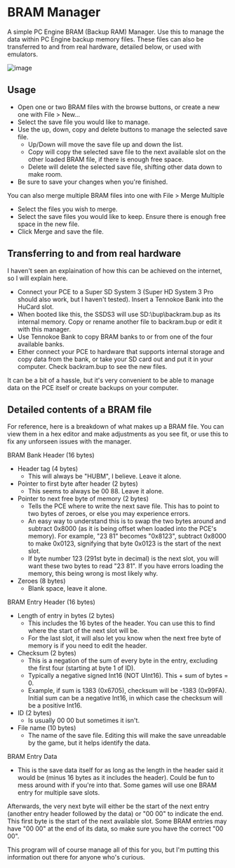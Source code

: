# BRAM Manager
A simple PC Engine BRAM (Backup RAM) Manager. Use this to manage the data within PC Engine backup memory files.
These files can also be transferred to and from real hardware, detailed below, or used with emulators.

![image](https://user-images.githubusercontent.com/8471483/150586497-7533613d-6088-4f57-a0bc-535fd23ccd1f.png)


## Usage
* Open one or two BRAM files with the browse buttons, or create a new one with File > New...
* Select the save file you would like to manage.
* Use the up, down, copy and delete buttons to manage the selected save file.
  * Up/Down will move the save file up and down the list.
  * Copy will copy the selected save file to the next available slot on the other loaded BRAM file, if there is enough free space.
  * Delete will delete the selected save file, shifting other data down to make room.
* Be sure to save your changes when you're finished.

You can also merge multiple BRAM files into one with File > Merge Multiple
* Select the files you wish to merge.
* Select the save files you would like to keep. Ensure there is enough free space in the new file.
* Click Merge and save the file.

## Transferring to and from real hardware
I haven't seen an explaination of how this can be achieved on the internet, so I will explain here.
* Connect your PCE to a Super SD System 3 (Super HD System 3 Pro should also work, but I haven't tested). Insert a Tennokoe Bank into the HuCard slot.
* When booted like this, the SSDS3 will use SD:\bup\backram.bup as its internal memory. Copy or rename another file to backram.bup or edit it with this manager.
* Use Tennokoe Bank to copy BRAM banks to or from one of the four available banks.
* Either connect your PCE to hardware that supports internal storage and copy data from the bank, or take your SD card out and put it in your computer. Check backram.bup to see the new files.

It can be a bit of a hassle, but it's very convenient to be able to manage data on the PCE itself or create backups on your computer.

## Detailed contents of a BRAM file
For reference, here is a breakdown of what makes up a BRAM file. You can view them in a hex editor and make adjustments as you see fit, or use this to fix any unforseen issues with the manager.

BRAM Bank Header (16 bytes)
* Header tag (4 bytes)
  * This will always be "HUBM", I believe. Leave it alone.
* Pointer to first byte after header (2 bytes)
  * This seems to always be 00 88. Leave it alone.
* Pointer to next free byte of memory (2 bytes)
  * Tells the PCE where to write the next save file. This has to point to two bytes of zeroes, or else you may experience errors.
  * An easy way to understand this is to swap the two bytes around and subtract 0x8000 (as it is being offset when loaded into the PCE's memory). For example, "23 81" becomes "0x8123", subtract 0x8000 to make 0x0123, signifying that byte 0x0123 is the start of the next slot.
  * If byte number 123 (291st byte in decimal) is the next slot, you will want these two bytes to read "23 81". If you have errors loading the memory, this being wrong is most likely why.
* Zeroes (8 bytes)
  * Blank space, leave it alone.

BRAM Entry Header (16 bytes)
* Length of entry in bytes (2 bytes)
  * This includes the 16 bytes of the header. You can use this to find where the start of the next slot will be.
  * For the last slot, it will also let you know when the next free byte of memory is if you need to edit the header.
* Checksum (2 bytes)
  * This is a negation of the sum of every byte in the entry, excluding the first four (starting at byte 1 of ID).
  * Typically a negative signed Int16 (NOT UInt16). This + sum of bytes = 0.
  * Example, if sum is 1383 (0x6705), checksum will be -1383 (0x99FA). Initial sum can be a negative Int16, in which case the checksum will be a positive Int16.
* ID (2 bytes)
  * Is usually 00 00 but sometimes it isn't.
* File name (10 bytes)
  * The name of the save file. Editing this will make the save unreadable by the game, but it helps identify the data.

BRAM Entry Data
* This is the save data itself for as long as the length in the header said it would be (minus 16 bytes as it includes the header). Could be fun to mess around with if you're into that. Some games will use one BRAM entry for multiple save slots.

Afterwards, the very next byte will either be the start of the next entry (another entry header followed by the data) or "00 00" to indicate the end. This first byte is the start of the next available slot. Some BRAM entries may have "00 00" at the end of its data, so make sure you have the correct "00 00".

This program will of course manage all of this for you, but I'm putting this information out there for anyone who's curious.

